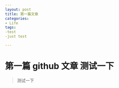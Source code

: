 ```yaml
---
layout: post
title: 第一篇文章
categories:
- Life
tags:
-test
-just test

---
```

# 第一篇 github 文章 测试一下 
>测试一下

